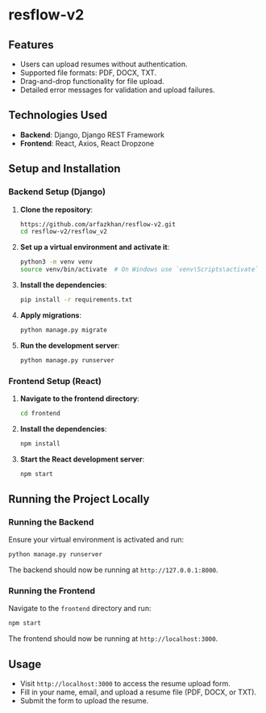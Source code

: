 # resflow-v2




## Features

- Users can upload resumes without authentication.
- Supported file formats: PDF, DOCX, TXT.
- Drag-and-drop functionality for file upload.
- Detailed error messages for validation and upload failures.

## Technologies Used

- **Backend**: Django, Django REST Framework
- **Frontend**: React, Axios, React Dropzone

## Setup and Installation

### Backend Setup (Django)

1. **Clone the repository**:

    ```bash
    https://github.com/arfazkhan/resflow-v2.git
    cd resflow-v2/resflow_v2
    ```

2. **Set up a virtual environment and activate it**:

    ```bash
    python3 -m venv venv
    source venv/bin/activate  # On Windows use `venv\Scripts\activate`
    ```

3. **Install the dependencies**:

    ```bash
    pip install -r requirements.txt
    ```

4. **Apply migrations**:

    ```bash
    python manage.py migrate
    ```



5. **Run the development server**:

    ```bash
    python manage.py runserver
    ```

### Frontend Setup (React)

1. **Navigate to the frontend directory**:

    ```bash
    cd frontend
    ```

2. **Install the dependencies**:

    ```bash
    npm install
    ```

3. **Start the React development server**:

    ```bash
    npm start
    ```

## Running the Project Locally

### Running the Backend

Ensure your virtual environment is activated and run:

```bash
python manage.py runserver
```

The backend should now be running at `http://127.0.0.1:8000`.

### Running the Frontend

Navigate to the `frontend` directory and run:

```bash
npm start
```

The frontend should now be running at `http://localhost:3000`.

## Usage

- Visit `http://localhost:3000` to access the resume upload form.
- Fill in your name, email, and upload a resume file (PDF, DOCX, or TXT).
- Submit the form to upload the resume.

